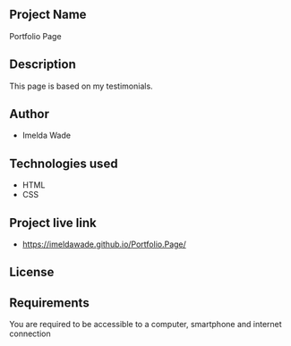 ## Project Name
Portfolio Page

## Description
This page is based on my testimonials.

## Author
* Imelda Wade

## Technologies used
* HTML
* CSS

## Project live link
* https://imeldawade.github.io/Portfolio.Page/

## License

## Requirements
You are required to be accessible to a computer, smartphone and internet connection